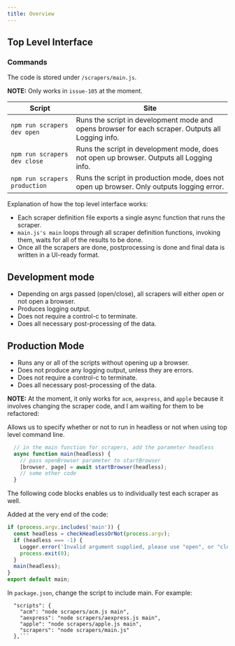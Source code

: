 ```yaml
---
title: Overview
---
```


## Top Level Interface

### Commands

The code is stored under ``/scrapers/main.js``.

**NOTE:** Only works in ``issue-105`` at the moment.

| Script | Site |
| ------- | ----- |
|  `npm run scrapers dev open` |  Runs the script in development mode and opens browser for each scraper. Outputs all Logging info.  | 
|  `npm run scrapers dev close` |  Runs the script in development mode, does not open up browser. Outputs all Logging info. | 
|  `npm run scrapers production` |  Runs the script in production mode, does not open up browser. Only outputs logging error.| 


Explanation of how the top level interface works:

* Each scraper definition file exports a single async function that runs the scraper.
* ``main.js's main`` loops through all scraper definition functions, invoking them, waits for all of the results to 
  be done. 
* Once all the scrapers are done, postprocessing is done and final data is written in a UI-ready format.

## Development mode
* Depending on args passed (open/close), all scrapers will either open or not open a browser.
* Produces logging output.
* Does not require a control-c to terminate.
* Does all necessary post-processing of the data.

## Production Mode 

* Runs any or all of the scripts without opening up a browser.
* Does not produce any logging output, unless they are errors.
* Does not require a control-c to terminate.
* Does all necessary post-processing of the data.

**NOTE:** At the moment, it only works for ``acm``, ``aexpress``, and ``apple`` because it involves changing the 
scraper code, and I am waiting for them to be refactored:  

Allows us to specify whether or not to run in headless or not when using top level command line.
```javascript
  // in the main function for scrapers, add the parameter headless
  async function main(headless) {
    // pass openBrowser parameter to startBrowser
    [browser, page] = await startBrowser(headless);
    // some other code
  }
```

The following code blocks enables us to individually test each scraper as well.

Added at the very end of the code:
```javascript
if (process.argv.includes('main')) {
  const headless = checkHeadlessOrNot(process.argv);
  if (headless === -1) {
    Logger.error('Invalid argument supplied, please use "open", or "close"');
    process.exit(0);
  }
  main(headless);
}
export default main;

```

In ``package.json``, change the script to include main. For example: 
```
  "scripts": {
    "acm": "node scrapers/acm.js main",
    "aexpress": "node scrapers/aexpress.js main",
    "apple": "node scrapers/apple.js main",
    "scrapers": "node scrapers/main.js"
  },```


